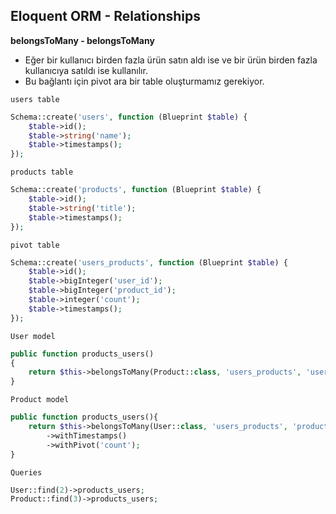 ## Eloquent ORM - Relationships

**belongsToMany - belongsToMany**

- Eğer bir kullanıcı birden fazla ürün satın aldı ise ve bir ürün birden fazla kullanıcıya satıldı ise kullanılır.
- Bu bağlantı için pivot ara bir table oluşturmamız gerekiyor.

`users table`
```php
Schema::create('users', function (Blueprint $table) {
    $table->id();
    $table->string('name');
    $table->timestamps();
});
```

`products table`
```php
Schema::create('products', function (Blueprint $table) {
    $table->id();
    $table->string('title');
    $table->timestamps();
});
```

`pivot table`
```php
Schema::create('users_products', function (Blueprint $table) {
    $table->id();
    $table->bigInteger('user_id');
    $table->bigInteger('product_id');
    $table->integer('count');
    $table->timestamps();
});
```

`User model`
```php
public function products_users()
{
    return $this->belongsToMany(Product::class, 'users_products', 'user_id', 'products_id');
}
```

`Product model`
```php
public function products_users(){
    return $this->belongsToMany(User::class, 'users_products', 'products_id','user_id')
        ->withTimestamps()
        ->withPivot('count');
}
```

`Queries`
```php
User::find(2)->products_users;
Product::find(3)->products_users;
```